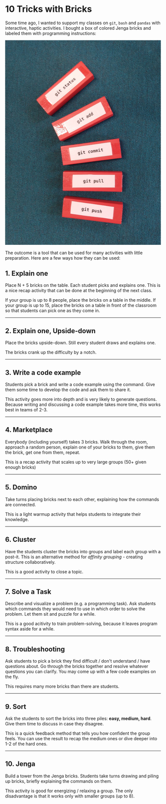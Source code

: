 
# 10 Tricks with Bricks

Some time ago, I wanted to support my classes on `git`, `bash` and `pandas` with interactive, haptic activities.
I bought a box of colored Jenga bricks and labeled them with programming instructions:

![bricks](../images/bricks.jpg)

The outcome is a tool that can be used for many activities with little preparation.
Here are a few ways how they can be used:

## 1. Explain one

Place N + 5 bricks on the table. Each student picks and explains one.
This is a nice recap activity that can be done at the beginning of the next class.

If your group is up to 8 people, place the bricks on a table in the middle.
If your group is up to 15, place the bricks on a table in front of the classroom so that students can pick one as they come in.

----

## 2. Explain one, Upside-down

Place the bricks upside-down. Still every student draws and explains one.

The bricks crank up the difficulty by a notch.

----

## 3. Write a code example

Students pick a brick and write a code example using the command.
Give them some time to develop the code and ask them to share it.

This activity goes more into depth and is very likely to generate questions.
Because writing and discussing a code example takes more time, this works best in teams of 2-3.

----

## 4. Marketplace

Everybody (including yourself) takes 3 bricks.
Walk through the room, approach a random person, explain one of your bricks to them, give them the brick, get one from them, repeat.

This is a recap activity that scales up to very large groups (50+ given enough bricks)

----

## 5. Domino

Take turns placing bricks next to each other, explaining how the commands are connected.

This is a light warmup activity that helps students to integrate their knowledge.

----

## 6. Cluster

Have the students cluster the bricks into groups and label each group with a post-it.
This is an alternative method for *affinity grouping* - creating structure collaboratively.

This is a good activity to close a topic.

----

## 7. Solve a Task

Describe and visualize a problem (e.g. a programming task).
Ask students which commands they would need to use in which order to solve the problem.
Let them sit and puzzle for a while.

This is a good acitivity to train problem-solving, because it leaves program syntax aside for a while.

----

## 8. Troubleshooting

Ask students to pick a brick they find difficult / don't understand / have questions about.
Go through the bricks together and resolve whatever questions you can clarify.
You may come up with a few code examples on the fly.

This requires many more bricks than there are students.

----

## 9. Sort

Ask the students to sort the bricks into three piles: **easy, medium, hard**.
Give them time to discuss in case they disagree.

This is a quick feedback method that tells you how confident the group feels. 
You can use the result to recap the medium ones or dive deeper into 1-2 of the hard ones.

----

## 10. Jenga

Build a tower from the Jenga bricks.
Students take turns drawing and piling up bricks, briefly explaining the commands on them.

This activity is good for energizing / relaxing a group. The only disadvantage is that it works only with smaller groups (up to 8).
